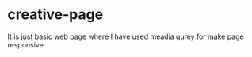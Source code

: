 # creative-page

It is just basic web page where I have used meadia qurey for make page responsive.
